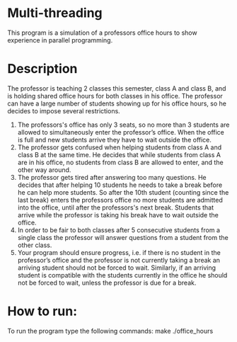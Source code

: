 # Multi-threading
This program is a simulation of a professors office hours to show experience in parallel programming.

# Description
The professor is teaching 2 classes this semester, class A and
class B, and is holding shared office hours for both classes in his office. The professor can
have a large number of students showing up for his office hours, so he decides to impose
several restrictions. 
1) The professors's office has only 3 seats, so no more than 3 students are
   allowed to simultaneously enter the professor’s office. When the office is full and new
   students arrive they have to wait outside the office.
2) The professor gets confused when helping students from class A and
   class B at the same time. He decides that while students from class A are in his office, no
   students from class B are allowed to enter, and the other way around. 
3) The professor gets tired after answering too many questions. He decides
   that after helping 10 students he needs to take a break before he can help more students.
   So after the 10th student (counting since the last break) enters the professors office no
   more students are admitted into the office, until after the professors's next break. Students
   that arrive while the professor is taking his break have to wait outside the office.
4) In order to be fair to both classes after 5 consecutive students from a
   single class the professor will answer questions from a student from the other class. 
5) Your program should ensure progress, i.e. if there is no student in the
   professor’s office and the professor is not currently taking a break an arriving student
   should not be forced to wait. Similarly, if an arriving student is compatible with the
   students currently in the office he should not be forced to wait, unless the professor is due
   for a break. 
  
# How to run:
To run the program type the following commands:
  make
  ./office_hours

